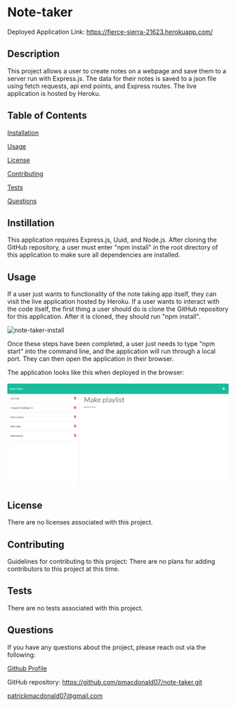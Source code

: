 # Note-taker

Deployed Application Link: https://fierce-sierra-21623.herokuapp.com/

## Description

This project allows a user to create notes on a webpage and save them to a server run with Express.js. The data for their notes is saved to a json file using fetch requests, api end points, and Express routes. The live application is hosted by Heroku.

## Table of Contents

[Installation](#installation)

[Usage](#usage)

[License](#license)

[Contributing](#contributing)

[Tests](#tests)

[Questions](#questions)

## Instillation

This application requires Express.js, Uuid, and Node.js. After cloning the GitHub repository, a user must enter "npm install" in the root directory of this application to make sure all dependencies are installed.

## Usage

If a user just wants to functionality of the note taking app itself, they can visit the live application hosted by Heroku.
If a user wants to interact with the code itself, the first thing a user should do is clone the GitHub repository for this application. After it is cloned, they should run "npm install".

![note-taker-install](https://user-images.githubusercontent.com/108894754/195417158-40746e84-52b7-4c52-8d66-f09ee2a685f3.png)

Once these steps have been completed, a user just needs to type "npm start" into the command line, and the application will run through a local port. They can then open the application in their browser.

The application looks like this when deployed in the browser:

<img src="imgs\deployed-application.png" width="1000"/>

## License

There are no licenses associated with this project.

## Contributing

Guidelines for contributing to this project:
There are no plans for adding contributors to this project at this time.

## Tests

There are no tests associated with this project.

## Questions

If you have any questions about the project, please reach out via the following:

[Github Profile](https://github.com/pmacdonald07)

GitHub repository: https://github.com/pmacdonald07/note-taker.git

patrickmacdonald07@gmail.com
